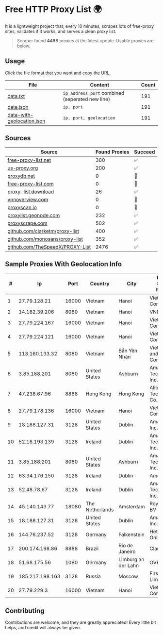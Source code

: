 
# Free HTTP Proxy List 🌍

It is a lightweight project that, every 10 minutes, scrapes lots of free-proxy sites, validates if it works, and serves a clean proxy list.


> Scraper found **4488** proxies at the latest update. Usable proxies are below.

## Usage

Click the file format that you want and copy the URL.


|File|Content|Count|
|----|-------|-----|
|[data.txt](https://raw.githubusercontent.com/themiralay/Proxy-List-World/master/data.txt)|`ip_address:port` combined (seperated new line)|191|
|[data.json](https://raw.githubusercontent.com/themiralay/Proxy-List-World/master/data.json)|`ip, port`|191|
|[data-with-geolocation.json](https://raw.githubusercontent.com/themiralay/Proxy-List-World/master/data-with-geolocation.json)|`ip, port, geolocation`|191|

## Sources

|Source|Found Proxies|Succeed|
|------|-------------|-------|
|[free-proxy-list.net](https://free-proxy-list.net)|300|✅|
|[us-proxy.org](https://www.us-proxy.org)|200|✅|
|[proxydb.net](http://proxydb.net)|0|🚫|
|[free-proxy-list.com](https://free-proxy-list.com/?page=&port=&type%5B%5D=http&type%5B%5D=https&up_time=0&search=Search)|0|🚫|
|[proxy-list.download](https://www.proxy-list.download/HTTP)|26|✅|
|[vpnoverview.com](https://vpnoverview.com/privacy/anonymous-browsing/free-proxy-servers)|0|🚫|
|[proxyscan.io](https://www.proxyscan.io)|0|🚫|
|[proxylist.geonode.com](https://proxylist.geonode.com/api/proxy-list?limit=300&page=1&sort_by=lastChecked&sort_type=desc&protocols=http,https)|232|✅|
|[proxyscrape.com](https://api.proxyscrape.com/v2/?request=displayproxies&protocol=http&timeout=10000&country=all&ssl=all&anonymity=all)|502|✅|
|[github.com/clarketm/proxy-list](https://raw.githubusercontent.com/clarketm/proxy-list/master/proxy-list-raw.txt)|400|✅|
|[github.com/monosans/proxy-list](https://raw.githubusercontent.com/monosans/proxy-list/main/proxies/http.txt)|352|✅|
|[github.com/TheSpeedX/PROXY-List](https://raw.githubusercontent.com/TheSpeedX/PROXY-List/master/http.txt)|2476|✅|


## Sample Proxies With Geolocation Info

|#|Ip|Port|Country|City|Internet Service Provider|
|-|--|----|-------|----|-------------------------|
|1|27.79.128.21|16000|Vietnam|Hanoi|Viettel Corporation|
|2|14.182.39.206|8080|Vietnam|Hanoi|VNPT|
|3|27.79.224.167|16000|Vietnam|Hanoi|Viettel Corporation|
|4|27.79.224.121|16000|Vietnam|Hanoi|Viettel Corporation|
|5|113.160.133.32|8080|Vietnam|Bẩn Yên Nhân|VietNam Post and Telecom Corporation|
|6|3.85.188.201|8080|United States|Ashburn|Amazon Technologies Inc.|
|7|47.238.67.96|8888|Hong Kong|Hong Kong|Alibaba (US) Technology Co., Ltd.|
|8|27.79.178.136|16000|Vietnam|Hanoi|Viettel Corporation|
|9|18.188.127.31|3128|United States|Dublin|Amazon.com, Inc.|
|10|52.18.193.139|3128|Ireland|Dublin|Amazon Technologies Inc.|
|11|3.85.188.201|8080|United States|Ashburn|Amazon Technologies Inc.|
|12|63.34.176.150|3128|Ireland|Dublin|Amazon.com|
|13|52.48.78.67|3128|Ireland|Dublin|Amazon Technologies Inc.|
|14|45.140.143.77|18080|The Netherlands|Amsterdam|RoyaleHosting BV|
|15|18.188.127.31|3128|United States|Dublin|Amazon.com, Inc.|
|16|144.76.237.52|3128|Germany|Falkenstein|Hetzner Online GmbH|
|17|200.174.198.86|8888|Brazil|Rio de Janeiro|Claro S.A|
|18|51.68.175.56|1080|Germany|Limburg an der Lahn|OVH SAS|
|19|185.217.198.163|3128|Russia|Moscow|First Server Limited|
|20|27.79.229.3|16000|Vietnam|Hanoi|Viettel Corporation|



## Contributing

Contributions are welcome, and they are greatly appreciated! Every
little bit helps, and credit will always be given.

